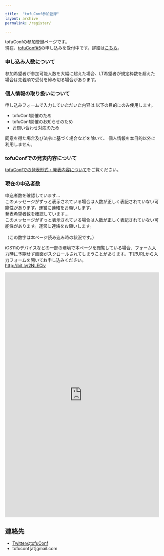 ```yaml
---

title:  "tofuConf参加登録"
layout: archive
permalink: /register/

---
```


<script type="text/javascript">	
<!--	
var registrant_count_url = "https://script.google.com/macros/s/AKfycbzypmlbx82q5pWwiQs6stOlnPQ9gDu4U_BlJMO6/exec"
var registrant_count_request = new XMLHttpRequest();	
registrant_count_request.onreadystatechange = function () {	
  if (registrant_count_request.readyState != 4) {	
    document.getElementById("registrant").innerHTML="読み込み中...";	
  } else if (registrant_count_request.status != 200) {	
    document.getElementById("registrant").innerHTML="エラーが発生しています。スクリーンショットとともに運営に問い合わせてください。";	
  } else {	
    document.getElementById("registrant").innerHTML="現在の申込者数は" + registrant_count_request.responseText + "人です。";	
  }	
};	
var presenter_count_url = "https://script.google.com/macros/s/AKfycbxTN9NN27pMssd6CNFpF9GVWkrV64jNjONEOHUXAA/exec"
var presenter_count_request = new XMLHttpRequest();	
presenter_count_request.onreadystatechange = function () {	
  if (presenter_count_request.readyState != 4) {	
    document.getElementById("presenter").innerHTML="読み込み中...";	
  } else if (presenter_count_request.status != 200) {	
    document.getElementById("presenter").innerHTML="エラーが発生しています。スクリーンショットとともに運営に問い合わせてください。";	
  } else {	
    document.getElementById("presenter").innerHTML="現在の発表希望者は" + presenter_count_request.responseText + "人です。";	
  }	
};	
 registrant_count_request.open('GET', registrant_count_url);	
presenter_count_request.open('GET', presenter_count_url);	
registrant_count_request.send();	
presenter_count_request.send();	
 -->	
</script>

tofuConfの参加登録ページです。  
現在、<a href="/2019-09-03/5th-tofuconf-general.html" target="_blank">tofuConf#5</a>の申し込みを受付中です。詳細は<a href="/2019-09-03/4th-tofuconf-general.html" target="_blank">こちら</a>。

### 申し込み人数について

参加希望者が参加可能人数を大幅に超えた場合、LT希望者が規定枠数を超えた場合は先着順で受付を締め切る場合があります。

### 個人情報の取り扱いについて

申し込みフォームで入力していただいた内容は
以下の目的にのみ使用します。

* tofuConf開催のため
* tofuConf開催のお知らせのため
* お問い合わせ対応のため

同意を得た場合及び法令に基づく場合などを除いて、
個人情報を本目的以外に利用しません。

### tofuConfでの発表内容について

[tofuConfでの発表形式・発表内容について](/about/presentation.html)をご覧ください。

### 現在の申込者数

<div id="registrant">申込者数を確認しています...<br>
このメッセージがずっと表示されている場合は人数が正しく表記されていない可能性があります。運営に連絡をお願いします。</div>
<div id="presenter">発表希望者数を確認しています...<br>
このメッセージがずっと表示されている場合は人数が正しく表記されていない可能性があります。運営に連絡をお願いします。</div><br>
（この数字は本ページ読み込み時の状況です。）

iOS11のデバイスなどの一部の環境で本ページを閲覧している場合、フォーム入力時に予期せず画面がスクロールされてしまうことがあります。下記URLから入力フォームを開いてお申し込みください。  
<a href="http://bit.ly/2NLECiy" target="_blank">http://bit.ly/2NLECiy</a>

<iframe src="https://docs.google.com/forms/d/e/1FAIpQLSdKdHuy5aku-u0euz_pMoSTztlHnZxsB9JKdPFUAWjFDcfMTA/viewform?embedded=true" width="100%" height="800" frameborder="0" marginheight="0" marginwidth="0">読み込んでいます...</iframe>

## 連絡先

* [Twitter@tofuConf](https://twitter.com/tofuConf)
* tofuconf[at]gmail.com
